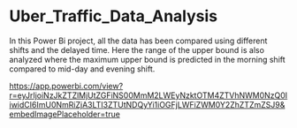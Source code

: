 # Uber_Traffic_Data_Analysis
In this Power Bi project, all the data has been compared using different shifts and the delayed time. Here the range of the upper bound is also analyzed where the maximum upper bound is predicted in the morning shift compared to mid-day and evening shift.

https://app.powerbi.com/view?r=eyJrIjoiNzJkZTZlMjUtZGFiNS00MmM2LWEyNzktOTM4ZTVhNWM0NzQ0IiwidCI6ImU0NmRiZjA3LTI3ZTUtNDQyYi1iOGFjLWFiZWM0Y2ZhZTZmZSJ9&embedImagePlaceholder=true
